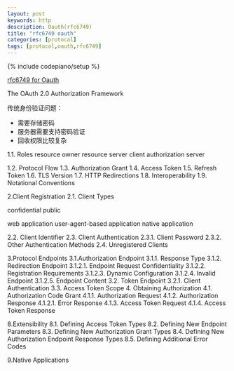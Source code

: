 ```yaml
---
layout: post
keywords: http 
description: Oauth(rfc6749) 
title: "rfc6749 oauth"
categories: [protocal]
tags: [protocol,oauth,rfc6749]
---
```

{% include codepiano/setup %}

[rfc6749 for Oauth](https://www.rfc-editor.org/rfc/rfc6749)

The OAuth 2.0 Authorization Framework

传统身份验证问题：

* 需要存储密码
* 服务器需要支持密码验证
* 回收权限比较复杂

1.1. Roles
resource owner
resource server
client
authorization server

1.2.  Protocol Flow
1.3.  Authorization Grant
1.4.  Access Token
1.5.  Refresh Token
1.6.  TLS Version
1.7.  HTTP Redirections
1.8.  Interoperability
1.9.  Notational Conventions

2.Client Registration
2.1. Client Types

   confidential
   public

   web application
   user-agent-based application
   native application

2.2.  Client Identifier
2.3.  Client Authentication
2.3.1.  Client Password
2.3.2.  Other Authentication Methods
2.4.  Unregistered Clients

3.Protocol Endpoints
3.1.Authorization Endpoint
3.1.1.  Response Type
3.1.2.  Redirection Endpoint
3.1.2.1.  Endpoint Request Confidentiality
3.1.2.2.  Registration Requirements
3.1.2.3.  Dynamic Configuration
3.1.2.4.  Invalid Endpoint
3.1.2.5.  Endpoint Content
3.2.  Token Endpoint
3.2.1.  Client Authentication
3.3.  Access Token Scope
4. Obtaining Authorization
4.1.  Authorization Code Grant
4.1.1. Authorization Request
4.1.2. Authorization Response
4.1.2.1. Error Response
4.1.3.  Access Token Request
4.1.4.  Access Token Response

8.Extensibility
8.1.  Defining Access Token Types
8.2. Defining New Endpoint Parameters
8.3. Defining New Authorization Grant Types
8.4. Defining New Authorization Endpoint Response Types
8.5. Defining Additional Error Codes

9.Native Applications
